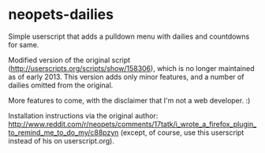 neopets-dailies
===============

Simple userscript that adds a pulldown menu with dailies and countdowns for same.

Modified version of the original script (http://userscripts.org/scripts/show/158306), which is no longer maintained as of early 2013. This version adds only minor features, and a number of dailies omitted from the original.

More features to come, with the disclaimer that I'm not a web developer. :)


Installation instructions via the original author: http://www.reddit.com/r/neopets/comments/17tatk/i_wrote_a_firefox_plugin_to_remind_me_to_do_my/c88pzyn (except, of course, use this userscript instead of his on userscript.org).
